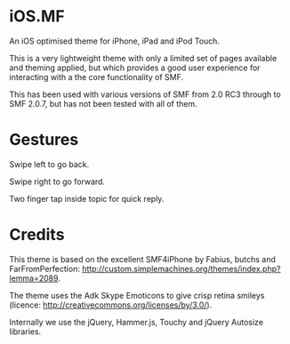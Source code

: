 iOS.MF
==============

An iOS optimised theme for iPhone, iPad and iPod Touch.

This is a very lightweight theme with only a limited set of pages available and theming applied, but which provides a good user experience for interacting with a the core functionality of SMF.

This has been used with various versions of SMF from 2.0 RC3 through to SMF 2.0.7, but has not been tested with all of them.

Gestures
==============

Swipe left to go back.

Swipe right to go forward.

Two finger tap inside topic for quick reply.

Credits
==============

This theme is based on the excellent SMF4iPhone by Fabius, butchs and FarFromPerfection: http://custom.simplemachines.org/themes/index.php?lemma=2089.

The theme uses the Adk Skype Emoticons to give crisp retina smileys (licence: http://creativecommons.org/licenses/by/3.0/).

Internally we use the jQuery, Hammer.js, Touchy and jQuery Autosize libraries.